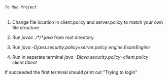 ###### `To Run Project`

1. Change file location in client.policy and server.policy to match your own file structure

2. Run *javac ./\*/\*.java* from root directory

3. Run *java -Djava.security.policy=server.policy engine.ExamEngine*

4. Run in seperate terminal *java -Djava.security.policy=client.policy client.Client*

If succeeded the first terminal should print out "Trying to login"